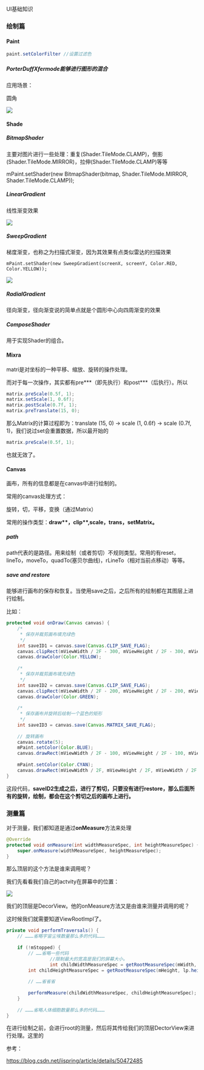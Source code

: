 UI基础知识

### 绘制篇

#### Paint

```java
paint.setColorFilter //设置过滤色
```

##### PorterDuffXfermode能够进行图形的混合

应用场景：

圆角

![](https://img-blog.csdn.net/20160109223310858)

#### Shade

##### BitmapShader

主要对图片进行一些处理：重复(Shader.TileMode.CLAMP)，倒影(Shader.TileMode.MIRROR)，拉伸(Shader.TileMode.CLAMP)等等

mPaint.setShader(new BitmapShader(bitmap, Shader.TileMode.MIRROR, Shader.TileMode.CLAMP));



##### LinearGradient

线性渐变效果

![](https://img-blog.csdn.net/20141208094854902?watermark/2/text/aHR0cDovL2Jsb2cuY3Nkbi5uZXQvYWlnZXN0dWRpbw==/font/5a6L5L2T/fontsize/400/fill/I0JBQkFCMA==/dissolve/70/gravity/Center)

##### SweepGradient

梯度渐变，也称之为扫描式渐变，因为其效果有点类似雷达的扫描效果

```
mPaint.setShader(new SweepGradient(screenX, screenY, Color.RED, Color.YELLOW));
```

![](https://img-blog.csdn.net/20141208095059780?watermark/2/text/aHR0cDovL2Jsb2cuY3Nkbi5uZXQvYWlnZXN0dWRpbw==/font/5a6L5L2T/fontsize/400/fill/I0JBQkFCMA==/dissolve/70/gravity/Center)

##### RadialGradient

径向渐变，径向渐变说的简单点就是个圆形中心向四周渐变的效果

##### ComposeShader

用于实现Shader的组合。

#### Mixra

matri是对坐标的一种平移、缩放、旋转的操作处理。

而对于每一次操作，其实都有pre\*\*\*（即先执行）和post\*\*\*（后执行）。所以

```java
matrix.preScale(0.5f, 1); 
matrix.setScale(1, 0.6f); 
matrix.postScale(0.7f, 1); 
matrix.preTranslate(15, 0);
```

那么Matrix的计算过程即为：translate (15, 0) -> scale (1, 0.6f) -> scale (0.7f, 1)，我们说过set会重置数据，所以最开始的

```java
matrix.preScale(0.5f, 1);
```

也就无效了。

#### Canvas

画布，所有的信息都是在canvas中进行绘制的。

常用的canvas处理方式：

旋转，切，平移，变换（通过Matrix）

常用的操作类型：**draw\*\*，clip\*\*,scale，trans，setMatrix。**

##### path

path代表的是路径。用来绘制（或者剪切）不规则类型。常用的有reset，lineTo，moveTo，quadTo(塞贝尔曲线)，rLineTo（相对当前点移动）等等。

##### save and restore

能够进行画布的保存和恢复。当使用save之后，之后所有的绘制都在其图层上进行绘制。

比如：

```java
protected void onDraw(Canvas canvas) {
	/*
	 * 保存并裁剪画布填充绿色
	 */
	int saveID1 = canvas.save(Canvas.CLIP_SAVE_FLAG);
	canvas.clipRect(mViewWidth / 2F - 300, mViewHeight / 2F - 300, mViewWidth / 2F + 300, mViewHeight / 2F + 300);
	canvas.drawColor(Color.YELLOW);
 
	/*
	 * 保存并裁剪画布填充绿色
	 */
	int saveID2 = canvas.save(Canvas.CLIP_SAVE_FLAG);
	canvas.clipRect(mViewWidth / 2F - 200, mViewHeight / 2F - 200, mViewWidth / 2F + 200, mViewHeight / 2F + 200);
	canvas.drawColor(Color.GREEN);
 
	/*
	 * 保存画布并旋转后绘制一个蓝色的矩形
	 */
	int saveID3 = canvas.save(Canvas.MATRIX_SAVE_FLAG);
 
	// 旋转画布
	canvas.rotate(5);
	mPaint.setColor(Color.BLUE);
	canvas.drawRect(mViewWidth / 2F - 100, mViewHeight / 2F - 100, mViewWidth / 2F + 100, mViewHeight / 2F + 100, mPaint);
	
	mPaint.setColor(Color.CYAN);
	canvas.drawRect(mViewWidth / 2F, mViewHeight / 2F, mViewWidth / 2F + 200, mViewHeight / 2F + 200, mPaint);
}

```

这段代码，**saveID2生成之后，进行了剪切，只要没有进行restore，那么后面所有的旋转，绘制，都会在这个剪切之后的画布上进行。**

### 测量篇

对于测量，我们都知道是通过**onMeasure**方法来处理

```java
@Override
protected void onMeasure(int widthMeasureSpec, int heightMeasureSpec) {
	super.onMeasure(widthMeasureSpec, heightMeasureSpec);
}
```

那么顶层的这个方法是谁来调用呢？

我们先看看我们自己的actvity在屏幕中的位置：

![](https://img-blog.csdn.net/20150121232534329)

我们的顶层是DecorView。他的onMeasure方法又是由谁来测量并调用的呢？

这时候我们就需要知道ViewRootImpl了。

```java
private void performTraversals() {
	// ………省略宇宙尘埃数量那么多的代码………
 
	if (!mStopped) {
		// ……省略一些代码
 				//限制最大的宽高是我们的屏幕大小。
				int childWidthMeasureSpec = getRootMeasureSpec(mWidth, lp.width);
        int childHeightMeasureSpec = getRootMeasureSpec(mHeight, lp.height);
 
        // ……省省省
 
        performMeasure(childWidthMeasureSpec, childHeightMeasureSpec);
	}
 
	// ………省略人体细胞数量那么多的代码………
}

```

在进行绘制之前，会进行root的测量，然后将其传给我们的顶层DectorView来进行处理。这里的

参考：

https://blog.csdn.net/iispring/article/details/50472485